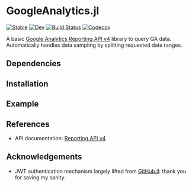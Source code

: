 # GoogleAnalytics.jl

[![Stable](https://img.shields.io/badge/docs-stable-blue.svg)](https://vly.github.io/GoogleAnalytics.jl/stable)
[![Dev](https://img.shields.io/badge/docs-dev-blue.svg)](https://vly.github.io/GoogleAnalytics.jl/dev)
[![Build Status](https://travis-ci.com/vly/GoogleAnalytics.jl.svg?branch=master)](https://travis-ci.com/vly/GoogleAnalytics.jl)
[![Codecov](https://codecov.io/gh/vly/GoogleAnalytics.jl/branch/master/graph/badge.svg)](https://codecov.io/gh/vly/GoogleAnalytics.jl)

A basic [Google Analytics Reporting API v4](https://developers.google.com/analytics/devguides/reporting/core/v4) library to query GA data.
Automatically handles data sampling by splitting requested date ranges.

## Dependencies

## Installation


## Example

## References

* API documentation: [Reporting API v4](https://developers.google.com/analytics/devguides/reporting/core/v4/rest/v4/reports/batchGet)

## Acknowledgements

* JWT authentication mechanism largely lifted from [GitHub.jl](https://github.com/JuliaWeb/GitHub.jl): thank you for saving my sanity.
